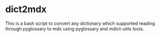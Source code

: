 # dict2mdx
This is a bash script to convert any dictionary which supported reading through pyglossary to mdx using pyglossary and mdict-utils tools.
